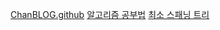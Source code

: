 <a href="https://chanhuiseok.github.io/categories/algorithm/">ChanBLOG.github</a>
<a href="https://qkqhxla1.tistory.com/990">알고리즘 공부법</a>
<a href="https://www.crocus.co.kr/733">최소 스패닝 트리</a>
